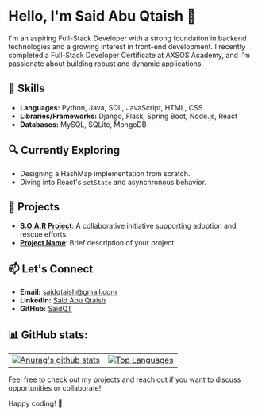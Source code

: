 # Hello, I'm Said Abu Qtaish 👋

I'm an aspiring Full-Stack Developer with a strong foundation in backend technologies and a growing interest in front-end development. I recently completed a Full-Stack Developer Certificate at AXSOS Academy, and I'm passionate about building robust and dynamic applications.

## 🚀 Skills

- **Languages:** Python, Java, SQL, JavaScript, HTML, CSS
- **Libraries/Frameworks:** Django, Flask, Spring Boot, Node.js, React
- **Databases:** MySQL, SQLite, MongoDB

## 🔍 Currently Exploring

- Designing a HashMap implementation from scratch.
- Diving into React's `setState` and asynchronous behavior.

## 🌟 Projects

- **[S.O.A.R Project](link-to-project)**: A collaborative initiative supporting adoption and rescue efforts.
- **[Project Name](link-to-project)**: Brief description of your project.

## 📫 Let's Connect

- **Email:** [saidqtaish@gmail.com](mailto:saidqtaish@gmail.com)
- **LinkedIn:** [Said Abu Qtaish](https://www.linkedin.com/in/said-abu-qtaish-b9804918a/)
- **GitHub:** [SaidQT](https://github.com/SaidQT)


## 📊 GitHub stats:

<table>
  <tr>
    <td>
      <a href="https://github.com/SaidQT">
       <img src="https://github-readme-stats.vercel.app/api?username=SaidQT&layout=compact&theme=radical" alt="Anurag's github stats">
      </a>
    </td>
    <td>
      <a href="https://github.com/SaidQT">
        <img src="https://github-readme-stats.vercel.app/api/top-langs/?username=SaidQT&layout=compact&theme=radical" alt="Top Languages">
      </a>
    </td>
  </tr>
</table>

Feel free to check out my projects and reach out if you want to discuss opportunities or collaborate!

Happy coding! 🚀




